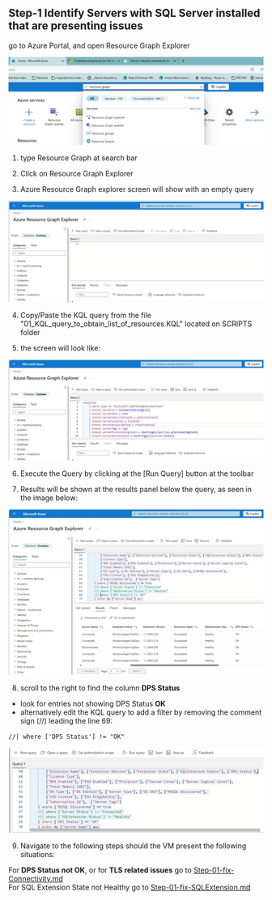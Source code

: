 ## Step-1 Identify Servers with SQL Server installed that are presenting issues
go to Azure Portal, and open Resource Graph Explorer<br>

![Alt text](IMAGES/001_AzurePortal_OpenResourceGraph.jpg "Azure Portal")

1. type Resource Graph at search bar<br>
2. Click on Resource Graph Explorer<br>

3. Azure Resource Graph explorer screen will show with an empty query<br>

![Alt text](IMAGES/002_ResourceGraph_NewQuery.jpg "New Query")
<br>

4. Copy/Paste the KQL query from the file "01_KQL_query_to_obtain_list_of_resources.KQL" located on SCRIPTS folder

5. the screen will look like:<br>

![Alt text](IMAGES/003_ResourceGraph_DPSQuery.jpg "KQL Query")<br>

6. Execute the Query by clicking at the [Run Query] button at the toolbar<br>

7. Results will be shown at the results panel below the query, as seen in the image below:<br>

![Alt text](IMAGES/004_ResourceGraph_DPSQuery_Results.jpg "Query Results")<br>

8. scroll to the right to find the column **DPS Status**<br>
* look for entries not showing DPS Status **OK**<br>
* alternatively edit the KQL query to add a filter by removing the comment sign (//) leading the line 69:<br>
```
//| where ['DPS Status'] != "OK"
```
![Alt text](IMAGES/005_ResourceGraph_DPSQuery_edited.jpg "KQL Query for DPS")<br>

9. Navigate to the following steps should the VM present the following situations:<br>

For **DPS Status not OK**, or for **TLS related issues**  go to [Step-01-fix-Connectivity.md](Step-01-fix-Connectivity.md)<br>
For SQL Extension State not Healthy go to [Step-01-fix-SQLExtension.md](Step-01-fix-SQLExtension.md)<br>



